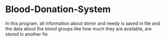 # Blood-Donation-System
In this program, all information about donor and needy is saved in file and the data about the blood groups like how much they are available, are stored in another fie
